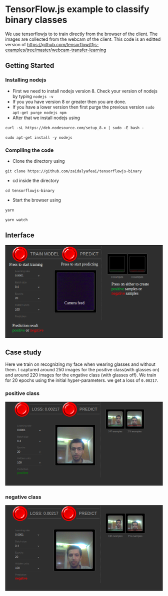 # TensorFlow.js example to classify binary classes 

We use tensorflowjs to to train directly from the browser of the client. The images are collected from the webcam of the client. 
This code is an editted version of https://github.com/tensorflow/tfjs-examples/tree/master/webcam-transfer-learning

## Getting Started 

### Installing nodejs
* First we need to install nodejs version 8. Check your version of nodejs by typing  `nodejs -v`
* If you you have version 8 or greater then you are done. 
* If you have a lower version then first purge the previous version 
`sudo apt-get purge nodejs npm`
* After that we install nodejs using 

`curl -sL https://deb.nodesource.com/setup_8.x | sudo -E bash -`

`sudo apt-get install -y nodejs`

### Compiling the code 
* Clone the directory using 

`git clone https://github.com/zaidalyafeai/tensorflowjs-binary`
* cd inside the directory 

`cd tensorflowjs-binary`
* Start the browser using 

`yarn`
 
`yarn watch`

## Interface 

![Alt text](img.png?raw=true "Title")


## Case study 

Here we train on recognizing my face when wearing glasses and without them. I captured around 250 images for the positive class(with glasses on) and around 220 images for the engative class (with glasses off). We train for 20 epochs using the initial hyper-parameters. we get a loss of `0.00217`.

### positive class 
![Alt text](screen-pos.png?raw=true "Title")
### negative class 
![Alt text](screen-neg.png?raw=true "Title")

